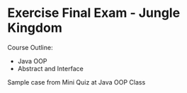 # Exercise Final Exam - Jungle Kingdom

Course Outline:
- Java OOP
- Abstract and Interface

Sample case from Mini Quiz at Java OOP Class
